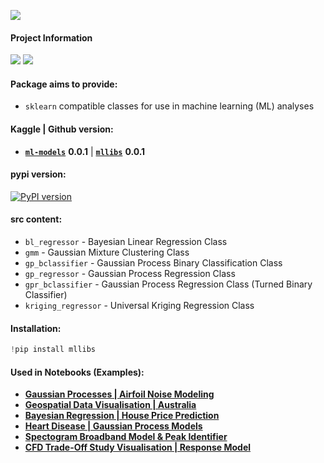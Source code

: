 ![](https://i.imgur.com/cudzJ82.png)

#### **Project Information**
![](https://camo.githubusercontent.com/d38e6cc39779250a2835bf8ed3a72d10dbe3b05fa6527baa3f6f1e8e8bd056bf/68747470733a2f2f696d672e736869656c64732e696f2f62616467652f436f64652d507974686f6e2d696e666f726d6174696f6e616c3f7374796c653d666c6174266c6f676f3d707974686f6e266c6f676f436f6c6f723d776869746526636f6c6f723d326262633861) ![](https://badgen.net/badge/status/WIP/blue) 

#### **Package aims to provide:**
- <code>sklearn</code> compatible classes for use in machine learning (ML) analyses

#### **Kaggle** | **Github** version: 
- **<code>[ml-models](https://www.kaggle.com/datasets/shtrausslearning/ml-models)</code>** **0.0.1** | **<code>[mllibs](https://github.com/shtrausslearning/mllibs)</code>** **0.0.1**

#### pypi version:
[![PyPI version](https://badge.fury.io/py/mllibs.svg)](https://badge.fury.io/py/mllibs)

#### **src** content:
- `bl_regressor` - Bayesian Linear Regression Class
- `gmm` - Gaussian Mixture Clustering Class
- `gp_bclassifier` - Gaussian Process Binary Classification Class
- `gp_regressor` - Gaussian Process Regression Class
- `gpr_bclassifier` - Gaussian Process Regression Class (Turned Binary Classifier)
- `kriging_regressor` - Universal Kriging Regression Class

#### Installation:

```python
!pip install mllibs
```

#### **Used in Notebooks (Examples):**
- **[Gaussian Processes | Airfoil Noise Modeling](https://www.kaggle.com/code/shtrausslearning/gaussian-processes-airfoil-noise-modeling)**
- **[Geospatial Data Visualisation | Australia](https://www.kaggle.com/code/shtrausslearning/geospatial-data-visualisation-australia)**
- **[Bayesian Regression | House Price Prediction](https://www.kaggle.com/code/shtrausslearning/bayesian-regression-house-price-prediction)**
- **[Heart Disease | Gaussian Process Models](https://www.kaggle.com/code/shtrausslearning/heart-disease-gaussian-process-models)**
- **[Spectogram Broadband Model & Peak Identifier](https://www.kaggle.com/code/shtrausslearning/spectogram-broadband-model-peak-identifier)**
- **[CFD Trade-Off Study Visualisation | Response Model](https://www.kaggle.com/code/shtrausslearning/cfd-trade-off-study-visualisation-response-model)** 
